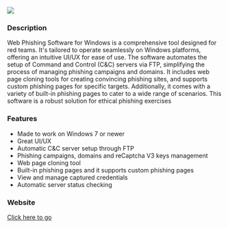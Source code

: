 ![](https://i.ibb.co/7Cy73Bz/demo.png)

### Description

Web Phishing Software for Windows is a comprehensive tool designed for red teams. It's tailored to operate seamlessly on Windows platforms, offering an intuitive UI/UX for ease of use. The software automates the setup of Command and Control (C&C) servers via FTP, simplifying the process of managing phishing campaigns and domains. It includes web page cloning tools for creating convincing phishing sites, and supports custom phishing pages for specific targets. Additionally, it comes with a variety of built-in phishing pages to cater to a wide range of scenarios. This software is a robust solution for ethical phishing exercises

### Features

- Made to work on Windows 7 or newer
- Great UI/UX
- Automatic C&C server setup through FTP
- Phishing campaigns, domains and reCaptcha V3 keys management
- Web page cloning tool
- Built-in phishing pages and it supports custom phishing pages
- View and manage captured credentials
- Automatic server status checking

### Website

[Click here to go](https://simple-phishing.tiiny.site)
